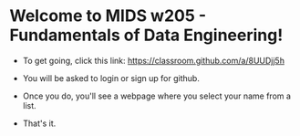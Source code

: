 # Welcome to MIDS w205 - Fundamentals of Data Engineering!

- To get going, click this link:
https://classroom.github.com/a/8UUDjj5h

- You will be asked to login or sign up for github.

- Once you do, you'll see a webpage where you select your name from a list. 

- That's it. 

